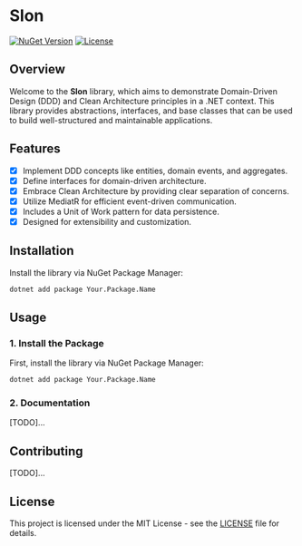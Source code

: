 # Slon

[![NuGet Version](https://img.shields.io/nuget/v/Your.Package.Name.svg)](https://www.nuget.org/packages/Your.Package.Name/)
[![License](https://img.shields.io/badge/license-MIT-blue.svg)](LICENSE)

## Overview

Welcome to the **Slon** library, which aims to demonstrate Domain-Driven Design (DDD) and Clean Architecture principles in a .NET context. This library provides abstractions, interfaces, and base classes that can be used to build well-structured and maintainable applications.

## Features

- [x] Implement DDD concepts like entities, domain events, and aggregates.
- [x] Define interfaces for domain-driven architecture.
- [x] Embrace Clean Architecture by providing clear separation of concerns.
- [x] Utilize MediatR for efficient event-driven communication.
- [x] Includes a Unit of Work pattern for data persistence.
- [x] Designed for extensibility and customization.

## Installation

Install the library via NuGet Package Manager:

```sh
dotnet add package Your.Package.Name
```

## Usage

### 1. Install the Package

First, install the library via NuGet Package Manager:

```sh
dotnet add package Your.Package.Name
```


### 2. Documentation

[TODO]...

## Contributing

[TODO]...

## License

This project is licensed under the MIT License - see the [LICENSE](LICENSE) file for details.
